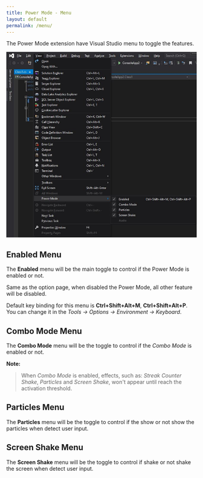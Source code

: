 ```yaml
---
title: Power Mode - Menu
layout: default
permalink: /menu/
---
```


The Power Mode extension have Visual Studio menu to toggle the features.

![Toggle Menu](menu.jpg)

## **Enabled** Menu
The **Enabled** menu will be the main toggle to control if the Power Mode is enabled or not.

Same as the option page, when disabled the Power Mode, all other feature will be disabled.

Default key binding for this menu is **Ctrl+Shift+Alt+M**, **Ctrl+Shift+Alt+P**. You can change it in the *Tools -> Options -> Environment -> Keyboard*.

## **Combo Mode** Menu
The **Combo Mode** menu will be the toggle to control if the *Combo Mode* is enabled or not.

**Note:**

> When *Combo Mode* is enabled, effects, such as: *Streak Counter Shake*, *Particles* and *Screen Shake*, won't appear until reach the activation threshold.

## **Particles** Menu
The **Particles** menu will be the toggle to control if the show or not show the particles when detect user input.

## **Screen Shake** Menu
The **Screen Shake** menu will be the toggle to control if shake or not shake the screen when detect user input.
